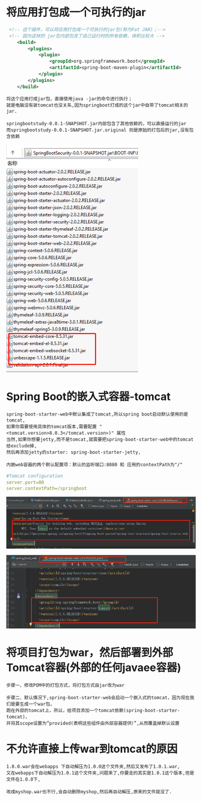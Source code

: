 # 将应用打包成一个可执行的jar

```xml
 <!-- 这个插件，可以将应用打包成一个可执行的jar包(称为Fat JAR)；-->
 <!-- 因为这样的 jar包内部包含了自己运行时的所有依赖，体积比较大 -->
    <build>
        <plugins>
            <plugin>
                <groupId>org.springframework.boot</groupId>
                <artifactId>spring-boot-maven-plugin</artifactId>
            </plugin>
        </plugins>
    </build>
```

    将这个应用打成jar包，直接使用java -jar的命令进行执行；
    就是电脑没有装tomcat也没关系,因为springboot打成的这个jar中自带了tomcat相关的jar.

    springbootstudy-0.0.1-SNAPSHOT.jar内部包含了其他依赖的，可以直接运行的jar
    而springbootstudy-0.0.1-SNAPSHOT.jar.original 则是原始的打包后的jar,没有包含依赖

![](../pics/springboot编译的可执行jar中自带了tomcat环境.png)

# Spring Boot的嵌入式容器-tomcat

    spring-boot-starter-web中默认集成了tomcat,所以spring boot启动默认使用的是tomcat,
    如果你需要使用具体的tomcat版本,需要配置 "<tomcat.version>8.0.3</tomcat.version>)" 属性
    当然,如果你想要jetty,而不是tomcat,就需要把spring-boot-starter-web中的tomcat给exclude掉,
    然后再添加jetty的starter: spring-boot-starter-jetty,
    
    内嵌web容器的两个默认配置项：默认的监听端口:8080 和 应用的contextPath为"/"

```yaml
#Tomcat configuration
server.port=80
server.contextPath=/springboot
```

![](../pics/默认使用tomcat容器.png)

![](../pics/自动包含tomcat依赖.png)

# 将项目打包为war，然后部署到外部Tomcat容器(外部的任何javaee容器)

    步骤一、修改POM中的打包方式，将打包方式由jar改为war
    
    步骤二、默认情况下,spring-boot-starter-web会启动一个嵌入式的tomcat，因为现在我们是要生成一个war包，
    跑在外部的tomcat上，所以，给项目添加一个tomcat依赖(spring-boot-starter-tomcat)，
    并将其scope设置为“provided(表明这些组件由外部容器提供）”,从而覆盖掉默认设置

# 不允许直接上传war到tomcat的原因

    1.0.0.war会在webapps 下自动解压为1.0.0这个文件夹,然后又发布了1.0.1.war,
    又在webapps下自动解压为1.0.1这个文件夹,问题来了,你要走的其实是1.0.1这个版本,但是文件在1.0.0下,

    改成myshop.war也不行,会自动删除myshop,然后再自动解压,原来的文件就没了.